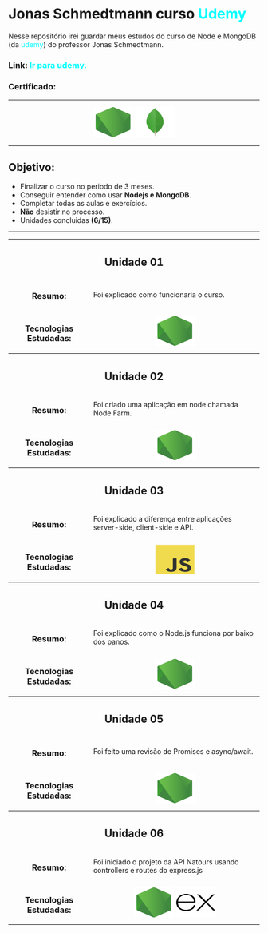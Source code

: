 # Jonas Schmedtmann curso <span style="color: cyan">Udemy</span>
Nesse repositório irei guardar meus estudos do curso de Node e MongoDB (da <span style="color: cyan">udemy</span>) do professor Jonas Schmedtmann.

### Link: <a href="https://www.udemy.com/course/nodejs-express-mongodb-bootcamp/" target="_blank" style="text-decoration: none; color: cyan;">Ir para udemy.</a>
### Certificado: 

<hr>

<div width = '100%' align='center'>
  <img alt="Gustavo-NODE" height="60" width="80" src="https://raw.githubusercontent.com/devicons/devicon/master/icons/nodejs/nodejs-original.svg">
  <img alt="Gustavo-MONGO" height="60" width="80" src="https://raw.githubusercontent.com/devicons/devicon/master/icons/mongodb/mongodb-original.svg">
</div>

<hr>

## Objetivo:
- Finalizar o curso no periodo de 3 meses. 
- Conseguir entender como usar <strong>Nodejs e MongoDB</strong>. 
- Completar todas as aulas e exercícios. 
- <strong>Não</strong> desistir no processo. 
- Unidades concluidas <strong>(6/15)</strong>. 

<hr>
<table align='center'>
  <tr align='center'>
    <th colspan="2"><h2>Unidade 01</h2>
     <tr>
       <td><h3 align='center'>Resumo:</h3>
       <td> Foi explicado como funcionaria o curso.
     </tr>
     <tr>
       <td><h3 align='center'>Tecnologias Estudadas:</h3>
       <td align='center'> 
  <img alt="Gustavo-NODE" height="60" width="80" src="https://raw.githubusercontent.com/devicons/devicon/master/icons/nodejs/nodejs-original.svg">
     </tr>
  </tr>
  
  <tr align='center'>
    <th colspan="2"><h2>Unidade 02</h2>
     <tr>
       <td><h3 align='center'>Resumo:</h3>
       <td> Foi criado uma aplicação em node chamada Node Farm.
     </tr>
     <tr>
       <td><h3 align='center'>Tecnologias Estudadas:</h3>
       <td align='center'> 
  <img alt="Gustavo-NODE" height="60" width="80" src="https://raw.githubusercontent.com/devicons/devicon/master/icons/nodejs/nodejs-original.svg">
     </tr>
  </tr>

  <tr align='center'>
    <th colspan="2"><h2>Unidade 03</h2>
     <tr>
       <td><h3 align='center'>Resumo:</h3>
       <td> Foi explicado a diferença entre aplicações server-side, client-side e API.
     </tr>
     <tr>
       <td><h3 align='center'>Tecnologias Estudadas:</h3>
       <td align='center'><img alt="Gustavo-JS" height="60" width="80" src="https://raw.githubusercontent.com/devicons/devicon/master/icons/javascript/javascript-original.svg">
     </tr> 
  </tr>

  <tr align='center'>
    <th colspan="2"><h2>Unidade 04</h2>
     <tr>
       <td><h3 align='center'>Resumo:</h3>
       <td> Foi explicado como o Node.js funciona por baixo dos panos. 
     </tr>
     <tr>
       <td><h3 align='center'>Tecnologias Estudadas:</h3>
       <td align='center'> <img alt="Gustavo-NODE" height="60" width="80" src="https://raw.githubusercontent.com/devicons/devicon/master/icons/nodejs/nodejs-original.svg">
     </tr> 
  </tr>

  <tr align='center'>
    <th colspan="2"><h2>Unidade 05</h2>
     <tr>
       <td><h3 align='center'>Resumo:</h3>
       <td> Foi feito uma revisão de Promises e async/await. 
     </tr>
     <tr>
       <td><h3 align='center'>Tecnologias Estudadas:</h3>
       <td align='center'> <img alt="Gustavo-NODE" height="60" width="80" src="https://raw.githubusercontent.com/devicons/devicon/master/icons/nodejs/nodejs-original.svg">
     </tr> 
  </tr>

  <tr align='center'>
    <th colspan="2"><h2>Unidade 06</h2>
     <tr>
       <td><h3 align='center'>Resumo:</h3>
       <td> Foi iniciado o projeto da API Natours usando controllers e routes do express.js
     </tr>
     <tr>
       <td><h3 align='center'>Tecnologias Estudadas:</h3>
       <td align='center'> <img alt="Gustavo-NODE" height="60" width="80" src="https://raw.githubusercontent.com/devicons/devicon/master/icons/nodejs/nodejs-original.svg"> <img alt="Gustavo-EXPRESS" height="60" width="80" src="https://raw.githubusercontent.com/devicons/devicon/master/icons/express/express-original.svg">
     </tr> 
  </tr>

  <!-- <tr align='center'>
    <th colspan="2"><h2>Unidade 0</h2>
     <tr>
       <td><h3 align='center'>Resumo:</h3>
       <td> 
     </tr>
     <tr>
       <td><h3 align='center'>Tecnologias Estudadas:</h3>
       <td align='center'>
     </tr> 
  </tr> -->
